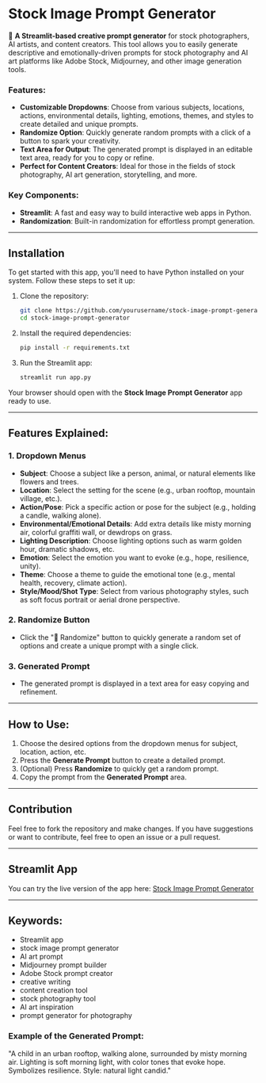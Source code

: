 # Stock Image Prompt Generator

📸 **A Streamlit-based creative prompt generator** for stock photographers, AI artists, and content creators. This tool allows you to easily generate descriptive and emotionally-driven prompts for stock photography and AI art platforms like Adobe Stock, Midjourney, and other image generation tools.

### Features:
- **Customizable Dropdowns**: Choose from various subjects, locations, actions, environmental details, lighting, emotions, themes, and styles to create detailed and unique prompts.
- **Randomize Option**: Quickly generate random prompts with a click of a button to spark your creativity.
- **Text Area for Output**: The generated prompt is displayed in an editable text area, ready for you to copy or refine.
- **Perfect for Content Creators**: Ideal for those in the fields of stock photography, AI art generation, storytelling, and more.

### Key Components:
- **Streamlit**: A fast and easy way to build interactive web apps in Python.
- **Randomization**: Built-in randomization for effortless prompt generation.

---

## Installation

To get started with this app, you'll need to have Python installed on your system. Follow these steps to set it up:

1. Clone the repository:
   ```bash
   git clone https://github.com/yourusername/stock-image-prompt-generator.git
   cd stock-image-prompt-generator

2. Install the required dependencies:

   ```bash
   pip install -r requirements.txt
   ```

3. Run the Streamlit app:

   ```bash
   streamlit run app.py
   ```

Your browser should open with the **Stock Image Prompt Generator** app ready to use.

---

## Features Explained:

### 1. **Dropdown Menus**

* **Subject**: Choose a subject like a person, animal, or natural elements like flowers and trees.
* **Location**: Select the setting for the scene (e.g., urban rooftop, mountain village, etc.).
* **Action/Pose**: Pick a specific action or pose for the subject (e.g., holding a candle, walking alone).
* **Environmental/Emotional Details**: Add extra details like misty morning air, colorful graffiti wall, or dewdrops on grass.
* **Lighting Description**: Choose lighting options such as warm golden hour, dramatic shadows, etc.
* **Emotion**: Select the emotion you want to evoke (e.g., hope, resilience, unity).
* **Theme**: Choose a theme to guide the emotional tone (e.g., mental health, recovery, climate action).
* **Style/Mood/Shot Type**: Select from various photography styles, such as soft focus portrait or aerial drone perspective.

### 2. **Randomize Button**

* Click the "🎲 Randomize" button to quickly generate a random set of options and create a unique prompt with a single click.

### 3. **Generated Prompt**

* The generated prompt is displayed in a text area for easy copying and refinement.

---

## How to Use:

1. Choose the desired options from the dropdown menus for subject, location, action, etc.
2. Press the **Generate Prompt** button to create a detailed prompt.
3. (Optional) Press **Randomize** to quickly get a random prompt.
4. Copy the prompt from the **Generated Prompt** area.

---

## Contribution

Feel free to fork the repository and make changes. If you have suggestions or want to contribute, feel free to open an issue or a pull request.

---

## Streamlit App

You can try the live version of the app here: [Stock Image Prompt Generator](https://stock-image-generator.streamlit.app/)

---

## Keywords:

* Streamlit app
* stock image prompt generator
* AI art prompt
* Midjourney prompt builder
* Adobe Stock prompt creator
* creative writing
* content creation tool
* stock photography tool
* AI art inspiration
* prompt generator for photography

### Example of the Generated Prompt:

"A child in an urban rooftop, walking alone, surrounded by misty morning air. Lighting is soft morning light, with color tones that evoke hope. Symbolizes resilience. Style: natural light candid."

